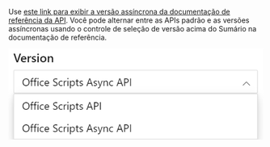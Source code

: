 Use [este link para exibir a versão assíncrona da documentação de referência da API](/javascript/api/office-scripts/excelscript?view=office-scripts-async). Você pode alternar entre as APIs padrão e as versões assíncronas usando o controle de seleção de versão acima do Sumário na documentação de referência.

![O controle de seleção de versão na documentação de referência.](../images/reference-documentation-version-picker.png)
